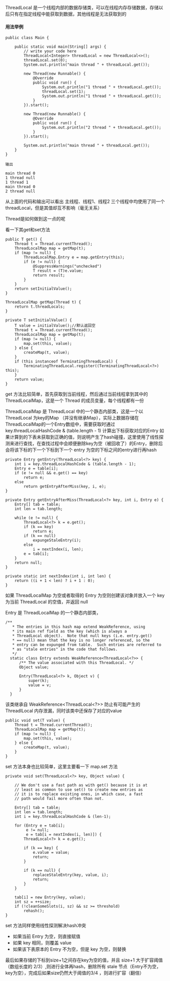 ThreadLocal 是一个线程内部的数据存储类，可以在线程内存存储数据，存储以后只有在指定线程中能获取到数据，其他线程是无法获取到的

#### 用法举例
```
public class Main {

    public static void main(String[] args) {
        // write your code here
        ThreadLocal<Integer> threadLocal = new ThreadLocal<>();
        threadLocal.set(0);
        System.out.println("main thread " + threadLocal.get());

        new Thread(new Runnable() {
            @Override
            public void run() {
                System.out.println("1 thread " + threadLocal.get());
                threadLocal.set(1);
                System.out.println("1 thread " + threadLocal.get());
            }
        }).start();

        new Thread(new Runnable() {
            @Override
            public void run() {
                System.out.println("2 thread " + threadLocal.get());
            }
        }).start();

        System.out.println("main thread " + threadLocal.get());
    }
}

输出

main thread 0
1 thread null
1 thread 1
main thread 0
2 thread null
```

从上面的代码和输出可以看出 主线程、线程1、线程2  三个线程中均使用了同一个threadLocal，但是其值却互不影响（毫无关系）

Thread是如何做到这一点的呢

看一下其get和set方法

```
public T get() {
    Thread t = Thread.currentThread();
    ThreadLocalMap map = getMap(t);
    if (map != null) {
        ThreadLocalMap.Entry e = map.getEntry(this);
        if (e != null) {
            @SuppressWarnings("unchecked")
            T result = (T)e.value;
            return result;
        }
    }
    return setInitialValue();
}

ThreadLocalMap getMap(Thread t) {
    return t.threadLocals;
}

private T setInitialValue() {
    T value = initialValue();//默认返回空
    Thread t = Thread.currentThread();
    ThreadLocalMap map = getMap(t);
    if (map != null) {
        map.set(this, value);
    } else {
        createMap(t, value);
    }
    if (this instanceof TerminatingThreadLocal) {
        TerminatingThreadLocal.register((TerminatingThreadLocal<?>) this);
    }
    return value;
}
```
get 方法比较简单，首先获取到当前线程，然后通过当前线程拿到其中的ThreadLocalMap，这是一个 Thread 的成员变量，每个线程都有一份

ThreadLocalMap 是 ThreadLocal 中的一个静态内部类，这是一个以 ThreadLocal 为key的Map （并没有继承Map），实际上数据存储在ThreadLocalMap的一个Entry数组中，需要获取时通过 key.threadLocalHashCode & (table.length - 1) 计算出下标获取对应的Entry
如果计算到的下表未获取到正确的值，则说明产生了hash碰撞，这里使用了线性探测来进行查找，在查找过程中会顺便删除key为空（被回收了）的Entry，删除后会将该下标的下一个下标到下一个 entry 为空的下标之间的entry进行再hash

```
private Entry getEntry(ThreadLocal<?> key) {
    int i = key.threadLocalHashCode & (table.length - 1);
    Entry e = table[i];
    if (e != null && e.get() == key)
        return e;
    else
        return getEntryAfterMiss(key, i, e);
}

private Entry getEntryAfterMiss(ThreadLocal<?> key, int i, Entry e) {
    Entry[] tab = table;
    int len = tab.length;

    while (e != null) {
        ThreadLocal<?> k = e.get();
        if (k == key)
            return e;
        if (k == null)
            expungeStaleEntry(i);
        else
            i = nextIndex(i, len);
        e = tab[i];
    }
    return null;
}

private static int nextIndex(int i, int len) {
    return ((i + 1 < len) ? i + 1 : 0);
}
```

如果 ThreadLocalMap 为空或者取得的 Entry 为空则创建该对象并放入一个 key 为当前 ThreadLocal 的空值，并返回 null

Entry 是 ThreadLocalMap 的一个静态内部类，

```
/**
   * The entries in this hash map extend WeakReference, using
   * its main ref field as the key (which is always a
   * ThreadLocal object).  Note that null keys (i.e. entry.get()
   * == null) mean that the key is no longer referenced, so the
   * entry can be expunged from table.  Such entries are referred to
   * as "stale entries" in the code that follows.
   */
  static class Entry extends WeakReference<ThreadLocal<?>> {
      /** The value associated with this ThreadLocal. */
      Object value;

      Entry(ThreadLocal<?> k, Object v) {
          super(k);
          value = v;
      }
  }
```

该类继承自 WeakReference<ThreadLocal<?>> 防止有可能产生的 ThreadlLocal 内存泄漏，同时该类中还保存了对应的value

```
public void set(T value) {
    Thread t = Thread.currentThread();
    ThreadLocalMap map = getMap(t);
    if (map != null) {
        map.set(this, value);
    } else {
        createMap(t, value);
    }
}
```

set 方法本身也比较简单，这里主要看一下 map.set 方法

```
private void set(ThreadLocal<?> key, Object value) {

    // We don't use a fast path as with get() because it is at
    // least as common to use set() to create new entries as
    // it is to replace existing ones, in which case, a fast
    // path would fail more often than not.

    Entry[] tab = table;
    int len = tab.length;
    int i = key.threadLocalHashCode & (len-1);

    for (Entry e = tab[i];
         e != null;
         e = tab[i = nextIndex(i, len)]) {
        ThreadLocal<?> k = e.get();

        if (k == key) {
            e.value = value;
            return;
        }

        if (k == null) {
            replaceStaleEntry(key, value, i);
            return;
        }
    }

    tab[i] = new Entry(key, value);
    int sz = ++size;
    if (!cleanSomeSlots(i, sz) && sz >= threshold)
        rehash();
}
```

set 方法同样使用线性探测解决hash冲突

* 如果当前 Entry 为空，则直接赋值
* 如果 key 相同，则覆盖 value
* 如果该下表原本的 Entry 不为空，但是 key 为空，则替换


最后如果存储的下标到size+1之间存在key为空的值，并且 size+1 大于扩容阈值（数组长度的 2/3）,则进行全体再hash，删除所有 stale 节点（Entry不为空，key为空），完成后如果size仍然大于阈值的3/4 ，则进行扩容（翻倍）
